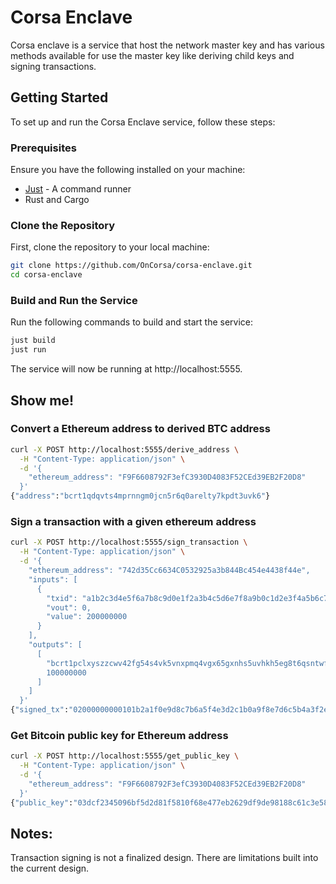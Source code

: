 # Corsa Enclave

Corsa enclave is a service that host the network master key and has various methods available for use the master key like deriving child keys and signing transactions.

## Getting Started

To set up and run the Corsa Enclave service, follow these steps:

### Prerequisites

Ensure you have the following installed on your machine:

- [Just](https://just.systems/) - A command runner
- Rust and Cargo

### Clone the Repository

First, clone the repository to your local machine:

```sh
git clone https://github.com/OnCorsa/corsa-enclave.git
cd corsa-enclave
```

### Build and Run the Service
Run the following commands to build and start the service:
```sh
just build
just run
```
The service will now be running at http://localhost:5555.

## Show me!

### Convert a Ethereum address to derived BTC address
```sh
curl -X POST http://localhost:5555/derive_address \
  -H "Content-Type: application/json" \
  -d '{
    "ethereum_address": "F9F6608792F3efC3930D4083F52CEd39EB2F20D8" 
  }'
{"address":"bcrt1qdqvts4mprnngm0jcn5r6q0arelty7kpdt3uvk6"}
```

### Sign a transaction with a given ethereum address
```sh
curl -X POST http://localhost:5555/sign_transaction \
  -H "Content-Type: application/json" \
  -d '{
    "ethereum_address": "742d35Cc6634C0532925a3b844Bc454e4438f44e",
    "inputs": [
      {
        "txid": "a1b2c3d4e5f6a7b8c9d0e1f2a3b4c5d6e7f8a9b0c1d2e3f4a5b6c7d8e9f0a1b2",
        "vout": 0,
        "value": 200000000
      }
    ],
    "outputs": [
      [
        "bcrt1pclxyszzcwv42fg54s4vk5vnxpmq4vgx65gxnhs5uvhkh5eg8t6qsntwfvu",
        100000000
      ]
    ]
  }'
{"signed_tx":"02000000000101b2a1f0e9d8c7b6a5f4e3d2c1b0a9f8e7d6c5b4a3f2e1d0c9b8a7f6e5d4c3b2a10000000000ffffffff0100e1f505000000001600140d1c9c02a7be9ba8b8842804feb961481ce6561b02473045022100bfc808079442fdb4f95ba0347d0ab1a2001f2426bd506461e323dd195a04bdfc02204cf8b1d3f67ed7d90f78de9c00c62123f641a412698a960e95a074586a54d762210231c69428e898cdce91bd3c82b32d052f842f0db39c08fd13c994f50ad38d4b8f00000000"}
```

### Get Bitcoin public key for Ethereum address
```sh
curl -X POST http://localhost:5555/get_public_key \
  -H "Content-Type: application/json" \
  -d '{
    "ethereum_address": "F9F6608792F3efC3930D4083F52CEd39EB2F20D8"
  }'
{"public_key":"03dcf2345096bf5d2d81f5810f68e477eb2629df9de98188c61c3e587935387f0c"}
```

## Notes:
Transaction signing is not a finalized design. There are limitations built into the current design.
